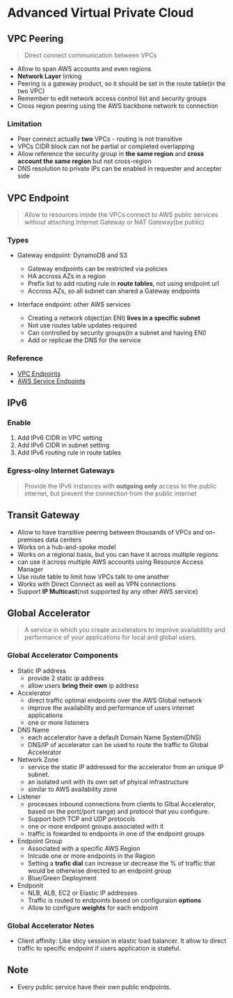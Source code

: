 # Advanced Virtual Private Cloud

## VPC Peering
> Direct connect communication between VPCs

* Allow to span AWS accounts and even regions
* **Network Layer** linking
* Peering is a gateway product, so it should be set in the route table(in the two VPC)
* Remember to edit network access control list and security groups
* Cross region peering using the AWS backbone network to connection

### Limitation
* Peer connect actually **two** VPCs - routing is not transitive
* VPCs CIDR block can not be partial or completed overlapping
* Allow reference the security group in **the same region** and **cross account the same region** but not cross-region
* DNS resolution to private IPs can be enabled in requester and accepter side

## VPC Endpoint
> Allow to resources inside the VPCs connect to AWS public services without attaching Internet Gateway or NAT Gateway(be public)

### Types
* Gateway endpoint: DynamoDB and S3
  * Gateway endpoints can be restricted via policies
  * HA accross AZs in a region
  * Prefix list to add routing rule in **route tables**, not using endpoint url
  * Accross AZs, so all subnet can shared a Gateway endpoints

* Interface endpoint: other AWS services
  * Creating a network object(an ENI) **lives in a specific subnet**
  * Not use routes table updates required
  * Can controlled by security groups(in a subnet and having ENI)
  * Add or replicae the DNS for the service

### Reference
* [VPC Endpoints](https://docs.aws.amazon.com/vpc/latest/userguide/vpc-endpoints.html)
* [AWS Service Endpoints](https://docs.aws.amazon.com/general/latest/gr/rande.html)

## IPv6
### Enable
1. Add IPv6 CIDR in VPC setting
2. Add IPv6 CIDR in subnet setting
3. Add IPv6 routing rule in route tables

### Egress-olny Internet Gateways
> Provide the IPv6 instances with **outgoing only** access to the public internet, but prevent the connection from the public internet

## Transit Gateway
* Allow to have transitive peering between thousands of VPCs and on-premises data centers
* Works on a hub-and-spoke model
* Works on a regional basis, but you can have it across multiple regions
* can use it across multiple AWS accounts using Resource Access Manager
* Use route table to limit how VPCs talk to one another
* Works with Direct Connect as well as VPN connections
* Support **IP Multicast**(not supported by any other AWS service)

## Global Accelerator
> A service in which you create accelerators to improve availablitity and performance of your applications for local and global users.

### Global Accelerator Components
* Static IP address
  * provide 2 static ip address
  * allow users **bring their own** ip address
* Accelerator
  * direct traffic optimal endpoints over the AWS Global network
  * improve the availability and performance of users internet applications
  * one or more listeners
* DNS Name
  * each accelerator have a default Domain Name System(DNS)
  * DNS/IP of accelerator can be used to route the traffic to Global Accelerator
* Network Zone
  * service the static IP addressed for the accelerator from an unique IP subnet.
  * an isolated unit with its own set of phyical infrastructure
  * similar to AWS availability zone
* Listener
  * processes inbound connections from clients to Glbal Accelerator, based on the port(/port range) and protocol that you configure.
  * Support both TCP and UDP protocols
  * one or more endpoint groups associated with it
  * traffic is fowarded to endpoints in one of the endpoint groups
* Endpoint Group
  * Associated with a specific AWS Region
  * Inlcude one or more endpoints in the Region
  * Setting a **trafic dial** can increase or decrease the % of traffic that would be otherwise directed to an endpoint group
  * Blue/Green Deployment
* Endponit
  * NLB, ALB, EC2 or Elastic IP addresses
  * Traffic is routed to endpoints based on configuraion **options**
  * Allow to configure **weights** for each endpoint

### Global Accelerator Notes
* Client affinity: Like sticy session in elastic load balancer. It allow to direct traffic to specific endpoint if users application is stateful.

## Note
* Every public service have their own public endpoints.